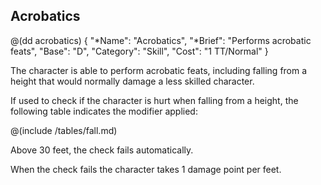 ## Acrobatics

@(dd acrobatics)
{ 
  "*Name": "Acrobatics",
  "*Brief": "Performs acrobatic feats",
  "Base": "D",
  "Category": "Skill",
  "Cost": "1 TT/Normal"
}

The character is able to perform acrobatic feats, including falling from a
height that would normally damage a less skilled character.

If used to check if the character is hurt when falling from a height, the
following table indicates the modifier applied:

@(include /tables/fall.md)

Above 30 feet, the check fails automatically. 

When the check fails the character takes 1 damage point per feet.
